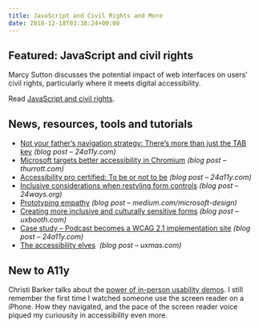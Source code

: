 ```yaml
---
title: JavaScript and Civil Rights and More
date: 2018-12-18T03:38:24+00:00
---
```


## Featured: JavaScript and civil rights

Marcy Sutton discusses the potential impact of web interfaces on users’ civil rights, particularly where it meets digital accessibility.

Read [JavaScript and civil rights](https://www.deque.com/blog/javascript-and-civil-rights/).

## News, resources, tools and tutorials

- [Not your father’s navigation strategy: There’s more than just the TAB key](https://www.24a11y.com/2018/more-than-just-the-tab-key/) *(blog post – 24a11y.com)*
- [Microsoft targets better accessibility in Chromium](https://www.thurrott.com/windows/windows-10/194887/microsoft-targets-better-accessibility-in-chromium) *(blog post – thurrott.com)*
- [Accessibility pro certified: To be or not to be](https://www.24a11y.com/2018/accessibility-pro-certified/) *(blog post – 24a11y.com)*
- [Inclusive considerations when restyling form controls](https://24ways.org/2018/inclusive-considerations-when-restyling-form-controls/) *(blog post – 24ways.org)*
- [Prototyping empathy](https://medium.com/microsoft-design/prototyping-empathy-1bdb08e3260c) *(blog post – medium.com/microsoft-design)*
- [Creating more inclusive and culturally sensitive forms](https://www.uxbooth.com/articles/creating-more-inclusive-and-culturally-sensitive-forms/) *(blog post – uxbooth.com)*
- [Case study – Podcast becomes a WCAG 2.1 implementation site](https://www.24a11y.com/2018/podcast-wcag-2-1-implementation-site/) *(blog post – 24a11y.com)*
- [The accessibility elves](https://www.uxmas.com/2018/the-accessibility-elves)  *(blog post – uxmas.com)*

## New to A11y

Christi Barker talks about the [power of in-person usability demos](https://knowbility.org/blog/2018/impact-of-in-person-usability-demos/). I still remember the first time I watched someone use the screen reader on a iPhone. How they navigated, and the pace of the screen reader voice piqued my curiousity in accessibility even more.
